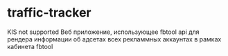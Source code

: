 # traffic-tracker
KIS not supported
Веб приложение, использующее fbtool api
для рендера информации об адсетах всех рекламмных аккаунтах
в рамках кабинета fbtool
